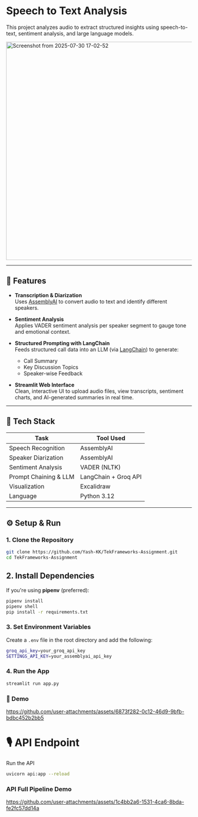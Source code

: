 #  Speech to Text Analysis

This project analyzes audio to extract structured insights using speech-to-text, sentiment analysis, and large language models.

<img width="631" height="592" alt="Screenshot from 2025-07-30 17-02-52" src="https://github.com/user-attachments/assets/67c8048d-3ae8-4f36-b503-0874acce2681" />


---

## 🔧 Features

- **Transcription & Diarization**  
  Uses [AssemblyAI](https://www.assemblyai.com/) to convert audio to text and identify different speakers.

- **Sentiment Analysis**  
  Applies VADER sentiment analysis per speaker segment to gauge tone and emotional context.

- **Structured Prompting with LangChain**  
  Feeds structured call data into an LLM (via [LangChain](https://www.langchain.com/)) to generate:
  - Call Summary  
  - Key Discussion Topics  
  - Speaker-wise Feedback
  
- **Streamlit Web Interface**  
  Clean, interactive UI to upload audio files, view transcripts, sentiment charts, and AI-generated summaries in real time.

---

## 🧠 Tech Stack

| Task                    | Tool Used             |
|-------------------------|-----------------------|
| Speech Recognition      | AssemblyAI            |
| Speaker Diarization     | AssemblyAI            |
| Sentiment Analysis      | VADER (NLTK)          |
| Prompt Chaining & LLM   | LangChain + Groq API  |
| Visualization           | Excalidraw            |
| Language                | Python 3.12           |

---

## ⚙️ Setup & Run

### 1. Clone the Repository

```bash
git clone https://github.com/Yash-KK/TekFrameworks-Assignment.git
cd TekFrameworks-Assignment

```
## 2. Install Dependencies

If you're using **pipenv** (preferred):

```bash
pipenv install
pipenv shell
pip install -r requirements.txt 

```

### 3. Set Environment Variables

Create a `.env` file in the root directory and add the following:

```bash
groq_api_key=your_groq_api_key
SETTINGS_API_KEY=your_assemblyai_api_key
```
### 4. Run the App
```bash
streamlit run app.py
```

### 🎥 Demo
https://github.com/user-attachments/assets/6873f282-0c12-46d9-9bfb-bdbc452b2bb5

# 🎙️ API Endpoint
Run the API

```bash
uvicorn api:app --reload
```
### API Full Pipeline Demo 
https://github.com/user-attachments/assets/1c4bb2a6-1531-4ca6-8bda-fe2fc57dd14a

